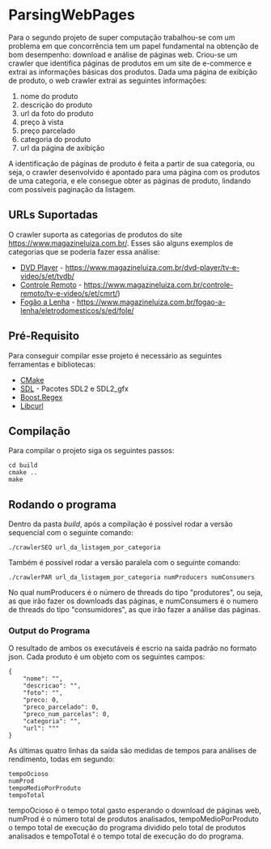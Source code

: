 # ParsingWebPages

Para o segundo projeto de super computação trabalhou-se com um problema em que concorrência tem um papel fundamental na obtenção de bom desempenho: download e análise de páginas web. Criou-se um crawler que identifica páginas de produtos em um site de e-commerce e extrai as informações básicas dos produtos.
Dada uma página de exibição de produto, o web crawler extrai as seguintes informações:

1. nome do produto
2. descrição do produto
3. url da foto do produto
4. preço à vista 
5. preço parcelado
6. categoria do produto
7. url da página de axibição

A identificação de páginas de produto é feita a partir de sua categoria, ou seja, o crawler desenvolvido é apontado para uma página com os produtos de uma categoria, e ele consegue obter as páginas de produto, lindando com possíveis paginação da listagem.

## URLs Suportadas

O crawler suporta as categorias de produtos do site https://www.magazineluiza.com.br/. Esses são alguns exemplos de categorias que se poderia fazer essa análise:

* [DVD Player](https://www.magazineluiza.com.br/dvd-player/tv-e-video/s/et/tvdb/) - https://www.magazineluiza.com.br/dvd-player/tv-e-video/s/et/tvdb/
* [Controle Remoto](https://www.magazineluiza.com.br/controle-remoto/tv-e-video/s/et/cmrt/) - https://www.magazineluiza.com.br/controle-remoto/tv-e-video/s/et/cmrt/)
* [Fogão a Lenha](https://www.magazineluiza.com.br/fogao-a-lenha/eletrodomesticos/s/ed/fole/) - https://www.magazineluiza.com.br/fogao-a-lenha/eletrodomesticos/s/ed/fole/


## Pré-Requisito

Para conseguir compilar esse projeto é necessário as seguintes ferramentas e bibliotecas:

* [CMake](https://cmake.org/)
* [SDL](https://www.libsdl.org/) - Pacotes SDL2 e SDL2_gfx 
* [Boost.Regex](https://www.boost.org/doc/libs/1_66_0/libs/regex/doc/html/index.html)
* [Libcurl](https://curl.haxx.se/libcurl/)

## Compilação

Para compilar o projeto siga os seguintes passos:

```
cd build
cmake ..
make
```

## Rodando o programa

Dentro da pasta _build_, após a compilação é possível rodar a versão sequencial com o seguinte comando:
```
./crawlerSEQ url_da_listagem_por_categoria
```
Também é possível rodar a versão paralela com o seguinte comando: 
```
./crawlerPAR url_da_listagem_por_categoria numProducers numConsumers
```
No qual numProducers é o número de threads do tipo "produtores", ou seja, as que irão fazer os downloads das páginas, e numConsumers é o numero de threads do tipo "consumidores", as que irão fazer a análise das páginas.

### Output do Programa

O resultado de ambos os executáveis é escrio na saída padrão no formato json. Cada produto é um objeto com os seguintes campos: 

```
{
    "nome": "",
    "descricao": "",
    "foto": "",
    "preco: 0,
    "preco_parcelado": 0,
    "preco_num_parcelas": 0,
    "categoria": "",
    "url": """
}
```
As últimas quatro linhas da saída são medidas de tempos para análises de rendimento, todas em segundo:
```
tempoOcioso
numProd
tempoMedioPorProduto
tempoTotal 
```
tempoOcioso é o tempo total gasto esperando o download de páginas web, numProd é o número total de produtos analisados, tempoMedioPorProduto o tempo total de execução do programa dividido pelo total de produtos analisados e tempoTotal é o tempo total de execução do do programa.